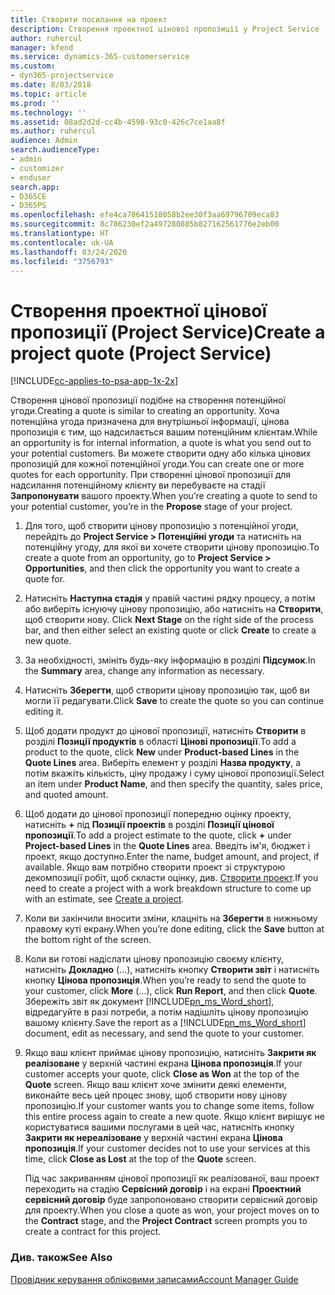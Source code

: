 ```yaml
---
title: Створити посилання на проект
description: Створення проектної цінової пропозиції у Project Service
author: ruhercul
manager: kfend
ms.service: dynamics-365-customerservice
ms.custom:
- dyn365-projectservice
ms.date: 8/03/2018
ms.topic: article
ms.prod: ''
ms.technology: ''
ms.assetid: 08ad2d2d-cc4b-4598-93c0-426c7ce1aa8f
ms.author: ruhercul
audience: Admin
search.audienceType:
- admin
- customizer
- enduser
search.app:
- D365CE
- D365PS
ms.openlocfilehash: efe4ca78641518058b2ee30f3aa69796709eca83
ms.sourcegitcommit: 8c786230ef2a497280885b827162561776e2eb00
ms.translationtype: HT
ms.contentlocale: uk-UA
ms.lasthandoff: 03/24/2020
ms.locfileid: "3756793"
---
```

# <a name="create-a-project-quote-project-service"></a><span data-ttu-id="9a63f-103">Створення проектної цінової пропозиції (Project Service)</span><span class="sxs-lookup"><span data-stu-id="9a63f-103">Create a project quote (Project Service)</span></span>

[!INCLUDE[cc-applies-to-psa-app-1x-2x](../includes/cc-applies-to-psa-app-1x-2x.md)]

<span data-ttu-id="9a63f-104">Створення цінової пропозиції подібне на створення потенційної угоди.</span><span class="sxs-lookup"><span data-stu-id="9a63f-104">Creating a quote is similar to creating an opportunity.</span></span> <span data-ttu-id="9a63f-105">Хоча потенційна угода призначена для внутрішньої інформації, цінова пропозиція є тим, що надсилається вашим потенційним клієнтам.</span><span class="sxs-lookup"><span data-stu-id="9a63f-105">While an opportunity is for internal information, a quote is what you send out to your potential customers.</span></span> <span data-ttu-id="9a63f-106">Ви можете створити одну або кілька цінових пропозицій для кожної потенційної угоди.</span><span class="sxs-lookup"><span data-stu-id="9a63f-106">You can create one or more quotes for each opportunity.</span></span> <span data-ttu-id="9a63f-107">При створенні цінової пропозиції для надсилання потенційному клієнту ви перебуваєте на стадії **Запропонувати** вашого проекту.</span><span class="sxs-lookup"><span data-stu-id="9a63f-107">When you’re creating a quote to send to your potential customer, you’re in the **Propose** stage of your project.</span></span>  
  
1. <span data-ttu-id="9a63f-108">Для того, щоб створити цінову пропозицію з потенційної угоди, перейдіть до **Project Service > Потенційні угоди** та натисніть на потенційну угоду, для якої ви хочете створити цінову пропозицію.</span><span class="sxs-lookup"><span data-stu-id="9a63f-108">To create a quote from an opportunity, go to **Project Service > Opportunities**, and then click the opportunity you want to create a quote for.</span></span>  
  
2. <span data-ttu-id="9a63f-109">Натисніть **Наступна стадія** у правій частині рядку процесу, а потім або виберіть існуючу цінову пропозицію, або натисніть на **Створити**, щоб створити нову. </span><span class="sxs-lookup"><span data-stu-id="9a63f-109">Click **Next Stage** on the right side of the process bar, and then either select an existing quote or click **Create** to create a new quote.</span></span>  
  
3. <span data-ttu-id="9a63f-110">За необхідності, змініть будь-яку інформацію в розділі **Підсумок**.</span><span class="sxs-lookup"><span data-stu-id="9a63f-110">In the **Summary** area, change any information as necessary.</span></span>  
  
4. <span data-ttu-id="9a63f-111">Натисніть **Зберегти**, щоб створити цінову пропозицію так, щоб ви могли її редагувати.</span><span class="sxs-lookup"><span data-stu-id="9a63f-111">Click **Save** to create the quote so you can continue editing it.</span></span>  
  
5. <span data-ttu-id="9a63f-112">Щоб додати продукт до цінової пропозиції, натисніть **Створити** в розділі **Позиції продуктів** в області **Цінові пропозиції**.</span><span class="sxs-lookup"><span data-stu-id="9a63f-112">To add a product to the quote, click **New** under **Product-based Lines** in the **Quote Lines** area.</span></span> <span data-ttu-id="9a63f-113">Виберіть елемент у розділі **Назва продукту**, а потім вкажіть кількість, ціну продажу і суму цінової пропозиції.</span><span class="sxs-lookup"><span data-stu-id="9a63f-113">Select an item under **Product Name**, and then specify the quantity, sales price, and quoted amount.</span></span>  
  
6. <span data-ttu-id="9a63f-114">Щоб додати до цінової пропозиції попередню оцінку проекту, натисніть **+** під **Позиції проектів** в розділі **Позиції цінової пропозиції**.</span><span class="sxs-lookup"><span data-stu-id="9a63f-114">To add a project estimate to the quote, click **+** under **Project-based Lines** in the **Quote Lines** area.</span></span> <span data-ttu-id="9a63f-115">Введіть ім'я, бюджет і проект, якщо доступно.</span><span class="sxs-lookup"><span data-stu-id="9a63f-115">Enter the name, budget amount, and project, if available.</span></span> <span data-ttu-id="9a63f-116">Якщо вам потрібно створити проект зі структурою декомпозиції робіт, щоб скласти оцінку, див. [Створити проект](../project-service/create-project.md).</span><span class="sxs-lookup"><span data-stu-id="9a63f-116">If you need to create a project with a work breakdown structure to come up with an estimate, see [Create a project](../project-service/create-project.md).</span></span>  
  
7. <span data-ttu-id="9a63f-117">Коли ви закінчили вносити зміни, клацніть на **Зберегти** в нижньому правому куті екрану.</span><span class="sxs-lookup"><span data-stu-id="9a63f-117">When you’re done editing, click the **Save** button at the bottom right of the screen.</span></span>  
  
8. <span data-ttu-id="9a63f-118">Коли ви готові надіслати цінову пропозицію своєму клієнту, натисніть **Докладно** (...), натисніть кнопку **Створити звіт** і натисніть кнопку **Цінова пропозиція**.</span><span class="sxs-lookup"><span data-stu-id="9a63f-118">When you’re ready to send the quote to your customer, click **More** (…), click **Run Report**, and then click **Quote**.</span></span> <span data-ttu-id="9a63f-119">Збережіть звіт як документ [!INCLUDE[pn_ms_Word_short](../includes/pn-ms-word-short.md)], відредагуйте в разі потреби, а потім надішліть цінову пропозицію вашому клієнту.</span><span class="sxs-lookup"><span data-stu-id="9a63f-119">Save the report as a [!INCLUDE[pn_ms_Word_short](../includes/pn-ms-word-short.md)] document, edit as necessary, and send the quote to your customer.</span></span>  
  
9. <span data-ttu-id="9a63f-120">Якщо ваш клієнт приймає цінову пропозицію, натисніть **Закрити як реалізоване** у верхній частині екрана **Цінова пропозиція**.</span><span class="sxs-lookup"><span data-stu-id="9a63f-120">If your customer accepts your quote, click **Close as Won** at the top of the **Quote** screen.</span></span> <span data-ttu-id="9a63f-121">Якщо ваш клієнт хоче змінити деякі елементи, виконайте весь цей процес знову, щоб створити нову цінову пропозицію.</span><span class="sxs-lookup"><span data-stu-id="9a63f-121">If your customer wants you to change some items, follow this entire process again to create a new quote.</span></span> <span data-ttu-id="9a63f-122">Якщо клієнт вирішує не користуватися вашими послугами в цей час, натисніть кнопку **Закрити як нереалізоване** у верхній частині екрана **Цінова пропозиція**.</span><span class="sxs-lookup"><span data-stu-id="9a63f-122">If your customer decides not to use your services at this time, click **Close as Lost** at the top of the **Quote** screen.</span></span>  
  
   <span data-ttu-id="9a63f-123">Під час закриванням цінової пропозиції як реалізованої, ваш проект переходить на стадію **Сервісний договір** і на екрані **Проектний сервісний договір** буде запропоновано створити сервісний договір для проекту.</span><span class="sxs-lookup"><span data-stu-id="9a63f-123">When you close a quote as won, your project moves on to the **Contract** stage, and the **Project Contract** screen prompts you to create a contract for this project.</span></span>  
  
### <a name="see-also"></a><span data-ttu-id="9a63f-124">Див. також</span><span class="sxs-lookup"><span data-stu-id="9a63f-124">See Also</span></span>  
 [<span data-ttu-id="9a63f-125">Провідник керування обліковими записами</span><span class="sxs-lookup"><span data-stu-id="9a63f-125">Account Manager Guide</span></span>](../project-service/account-manager-guide.md)
